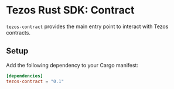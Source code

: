 # Tezos Rust SDK: Contract

`tezos-contract` provides the main entry point to interact with Tezos contracts.

## Setup

Add the following dependency to your Cargo manifest:

```toml
[dependencies]
tezos-contract = "0.1"
```
